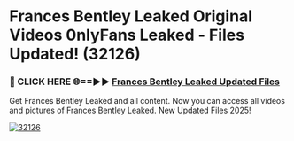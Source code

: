# Frances Bentley Leaked Original Videos 0nlyFans Leaked - Files Updated! (32126)

<h3>🔴 CLICK HERE 🌐==►► <a href="https://tinyurl.com/2jnfzry5" rel="nofollow">Frances Bentley Leaked Updated Files</a></h3>

Get Frances Bentley Leaked and all content. Now you can access all videos and pictures of Frances Bentley Leaked. New Updated Files 2025!

[![32126](https://i.imgur.com/GyGTBgg.gif)](https://tinyurl.com/2jnfzry5)
